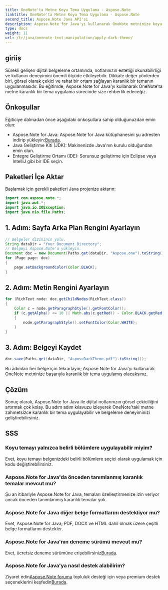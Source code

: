 ```yaml
---
title: OneNote'ta Metne Koyu Tema Uygulama - Aspose.Note
linktitle: OneNote'ta Metne Koyu Tema Uygulama - Aspose.Note
second_title: Aspose.Note Java API'si
description: Aspose.Note for Java'yı kullanarak OneNote metninize koyu bir tema uygulamanın kolay adımlarını keşfedin. Dijital dokümantasyon deneyiminizi zahmetsizce geliştirin.
type: docs
weight: 11
url: /tr/java/onenote-text-manipulation/apply-dark-theme/
---
```

## giriiş
Sürekli gelişen dijital belgeleme ortamında, notlarınızın estetiği okunabilirliği ve kullanıcı deneyimini önemli ölçüde etkileyebilir. Dikkate değer yönlerden biri, görsel olarak çekici ve rahat bir ortam sağlayan karanlık bir temanın uygulanmasıdır. Bu eğitimde, Aspose.Note for Java'yı kullanarak OneNote'ta metne karanlık bir tema uygulama sürecinde size rehberlik edeceğiz.
## Önkoşullar
Eğiticiye dalmadan önce aşağıdaki önkoşullara sahip olduğunuzdan emin olun:
-  Aspose.Note for Java: Aspose.Note for Java kütüphanesini şu adresten indirip yükleyin:[Burada](https://releases.aspose.com/note/java/).
- Java Geliştirme Kiti (JDK): Makinenizde Java'nın kurulu olduğundan emin olun.
- Entegre Geliştirme Ortamı (IDE): Sorunsuz geliştirme için Eclipse veya IntelliJ gibi bir IDE seçin.
## Paketleri İçe Aktar
Başlamak için gerekli paketleri Java projenize aktarın:
```java
import com.aspose.note.*;
import java.awt.*;
import java.io.IOException;
import java.nio.file.Paths;
```
## 1. Adım: Sayfa Arka Plan Rengini Ayarlayın
```java
// Belgeler dizininin yolu.
String dataDir = "Your Document Directory";
// Belgeyi Aspose.Note'a yükleyin.
Document doc = new Document(Paths.get(dataDir, "Aspose.one").toString());
for (Page page: doc)
{
    page.setBackgroundColor(Color.BLACK);
}
```
## 2. Adım: Metin Rengini Ayarlayın
```java
for (RichText node: doc.getChildNodes(RichText.class))
{
    Color c = node.getParagraphStyle().getFontColor();
    if (c.getAlpha() <= 10 || Math.abs(c.getRed() - Color.BLACK.getRed()) + Math.abs(c.getGreen() - Color.BLACK.getGreen()) + Math.abs(c.getBlue() - Color.BLACK.getBlue()) <= 30)
    {
        node.getParagraphStyle().setFontColor(Color.WHITE);
    }
}
```
## 3. Adım: Belgeyi Kaydet
```java
doc.save(Paths.get(dataDir, "AsposeDarkTheme.pdf").toString());
```
Bu adımları her belge için tekrarlayın; Aspose.Note for Java'yı kullanarak OneNote metninize başarıyla karanlık bir tema uygulamış olacaksınız.
## Çözüm
Sonuç olarak, Aspose.Note for Java ile dijital notlarınızın görsel çekiciliğini artırmak çok kolay. Bu adım adım kılavuzu izleyerek OneNote'taki metne zahmetsizce karanlık bir tema uygulayabilir ve belgeleme deneyiminizi geliştirebilirsiniz.
## SSS
### Koyu temayı yalnızca belirli bölümlere uygulayabilir miyim?
Evet, koyu temayı belgenizdeki belirli bölümlere seçici olarak uygulamak için kodu değiştirebilirsiniz.
### Aspose.Note for Java'da önceden tanımlanmış karanlık temalar mevcut mu?
Şu an itibariyle Aspose.Note for Java, temaları özelleştirmenize izin veriyor ancak önceden tanımlanmış karanlık temalar yok.
### Aspose.Note for Java diğer belge formatlarını destekliyor mu?
Evet, Aspose.Note for Java; PDF, DOCX ve HTML dahil olmak üzere çeşitli belge formatlarını destekler.
### Aspose.Note for Java'nın deneme sürümü mevcut mu?
 Evet, ücretsiz deneme sürümüne erişebilirsiniz[Burada](https://releases.aspose.com/).
### Aspose.Note for Java'ya nasıl destek alabilirim?
 Ziyaret edin[Aspose.Note forumu](https://forum.aspose.com/c/note/28) topluluk desteği için veya premium destek seçeneklerini keşfedin[Burada](https://purchase.aspose.com/temporary-license/).